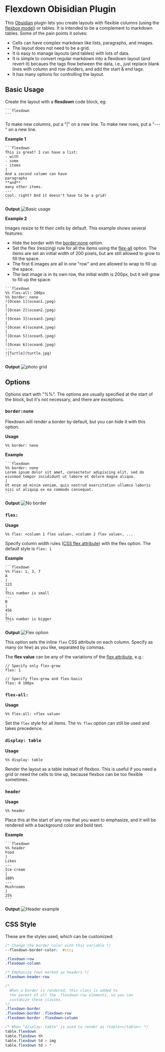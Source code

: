 # Flexdown Obisidian Plugin

This [Obsidian](https://obsidian.md) plugin lets you create layouts with flexible columns (using the [flexbox model](https://developer.mozilla.org/en-US/docs/Learn/CSS/CSS_layout/Flexbox)) or tables. It is intended to be a complement to markdown tables. Some of the pain points it solves:
- Cells can have complex markdown like lists, paragraphs, and images.
- The layout does not need to be a grid.
- It is easy to manage layouts (and tables) with lots of data.
- It is simple to convert regular markdown into a flexdown layout (and revert it) becaues the tags flow between the data, i.e., just replace blank lines with column and row dividers, and add the start & end tags.
- It has many options for controlling the layout.

## Basic Usage

Create the layout with a **flexdown** code block, eg:

````
```flexdown
```
````

To make new columns, put a "|" on a new line. To make new rows, put a "---" on a new line. 

**Example 1**
````
```flexdown
This is great! I can have a list:
- with 
- some
- items
|
And a second column can have
paragraphs
**and**
many other items.
---
Cool, right? And it doesn't have to be a grid!
```
````

**Output**
![Basic usage](assets/basic.jpg)

**Example 2**

Images resize to fit their cells by default. This example shows several features:
- Hide the border with the [border:none](#bordernone) option.
- Set the flex (resizing) rule for all the items using the [flex-all](#flex-all) option. The items are set an initial width of 200 pixels, but are still allowed to grow to fill the space.
- The first 6 images are all in one "row" and are allowed to wrap to fill up the space.
- The last image is in its own row, the initial width is 200px, but it will grow to fill up the space.

````
```flexdown
%% flex-all: 200px
%% border: none
![Ocean 1](ocean1.jpeg)
|
![Ocean 2](ocean2.jpeg)
|
![Ocean 3](ocean3.jpeg)
|
![Ocean 4](ocean4.jpeg)
|
![Ocean 5](ocean5.jpeg)
|
![Ocean 6](ocean6.jpeg)
---
![Turtle](turtle.jpg)
```
````

**Output**
![photo grid](assets/ocean.jpg)

## Options

Options start with "\%\%". The options are usually specified at the start of the block, but it's not necessary, and there are exceptions.


### `border:none`

Flexdown will render a border by default, but you can hide it with this option.

**Usage**
```
%% border: none
```

**Example**
````
```flexdown
%% border: none
Lorem ipsum dolor sit amet, consectetur adipiscing elit, sed do eiusmod tempor incididunt ut labore et dolore magna aliqua. 
|
Ut enim ad minim veniam, quis nostrud exercitation ullamco laboris nisi ut aliquip ex ea commodo consequat.
```
````

**Output**
![No border](assets/noborder.jpg)

### `flex:`

**Usage**
```
%% flex: <column 1 flex value>, <column 2 flex value>, ...
```

Specify column width rules ([CSS flex attribute](https://developer.mozilla.org/en-US/docs/Web/CSS/flex)) with the flex option. The default style is `flex: 1`

**Example**
````
```flexdown
%% flex: 1, 3, 7
A
|
123
|
This number is small
---
B
|
456
|
This number is bigger
```
````

**Output**
![Flex option](assets/flexoptions.jpg)

This option sets the inline `flex` CSS attribute on each column. Specify as many (or few) as you like, separated by commas.

The **flex value** can be any of the variations of the [flex attribute](https://developer.mozilla.org/en-US/docs/Web/CSS/flex), e.g.:
```
// Specify only flex-grow
flex: 1

// Specify flex-grow and flex-basis
flex: 0 100px
```



### `flex-all:`

**Usage**
```
%% flex-all: <flex value>
```

Set the `flex` style for all items. The `%% flex` option can still be used and takes precedence.

### `display: table`

**Usage**
```
%% display: table
```

Render the layout as a table instead of flexbox. This is useful if you need a grid or need the cells to line up, because flexbox can be too flexible sometimes.

### `header`

**Usage**
```
%% header
```

Place this at the start of any row that you want to emphasize, and it will be rendered with a background color and bold text.

**Example**
````
```flexdown
%% header
Food
|
Likes
---
Ice-cream
|
100%
---
Mushrooms
|
25%
```
````

**Output**
![Header example](assets/header-basics.jpg)


## CSS Style
These are the styles used, which can be customized:
```css
/* Change the border color with this variable */
--flexdown-border-color:  #ccc;

.flexdown-row 
.flexdown-column 

/* Emphasize rows marked as headers */
.flexdown-header-row

/*
  When a border is rendered, this class is added to
  the parent of all the .flexdown-row elements, so you can
  customize these classes.
*/
.flexdown-border
.flexdown-border .flexdown-row
.flexdown-border .flexdown-column

/* When "display: table" is used to render as <table></table>: */
table.flexdown 
table.flexdown th
table.flexdown td > img 
table.flexdown td > *
```
